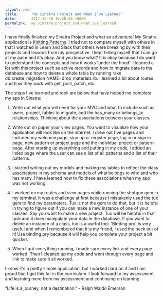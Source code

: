 ```yaml
---
layout: post
title:      "My Sinatra Project and What I've Learned"
date:       2017-12-16 19:20:00 +0000
permalink:  my_sinatra_project_and_what_ive_learned
---
```



I have finally finished my Sinatra Project and what an adventure!  My Sinatra application is [Knitting Patterns](https://github.com/Christy743/knitting-patterns).  I tried not to compare myself with others in that I watched in Learn and Slack that others were breezing by with their projects and lessons from my perspective. I kept telling myself that I can go at my pace and it's okay.  And you know what?  It is okay because I do want to understand the concepts and how it works 'under the hood'.  I learned a lot with this project such as active records and how to migrate data to the database and how to delete a whole table by running rake db:create_migration NAME=drop_materials.rb. I learned a lot about routes and how they work with get, post, patch, etc.

The steps I've learned and took are below that have helped me complete my app in Sinatra:

1. Write out what you will need for your MVC and what to include such as users, project, tables to migrate, and the has_many or belongs_to relationships.  Thinking about the associations between your classes.

2.  Write out on paper your view pages.  You want to visualize how your application will look like on the internet. I drew out five pages and included my welcome page, sign up or register page, log in or sign in page, new pattern or project page and the individual project or pattern page.  After starting up everything and putting in my code, I added an index page where the user can see a list of all patterns and a list of their patterns.

3.  I started writing out my models and making my tables to reflect the class associations in my schema and models of what belongs to who and who has many.  I have learned how to fix these associations when my app was not working.

4.  I worked on my routes and view pages while running the shotgun gem in my terminal.  It was a challenge at first because I mistakenly used the tux gem to find my parameters.  Tux is not the gem to do that, but it is helpful in trying to figure out if you can make a new instance of one of your classes.  Say you want to make a new project.  Tux will be helpful in that task and it does manipulate your data in the database.  If you want to delete an instance of a class, tux is a useful tool.  'Binding.pry' is very useful and when I remembered that it is my friend, I used the heck out of it!  Use binding.pry because it will help you complete your project a bit quicker.

5.  When I got everything running, I made sure every link and every page worked.  Then I cleaned up my code and went through every page and link to make sure it all worked.  
 
I know it's a pretty simple application, but I worked hard on it and I am proud that I got this far in the curriculum.  I look forward to my assessment and learning more from my assessment and continuing on learning.  

“Life is a journey, not a destination.”  - Ralph Waldo Emerson






